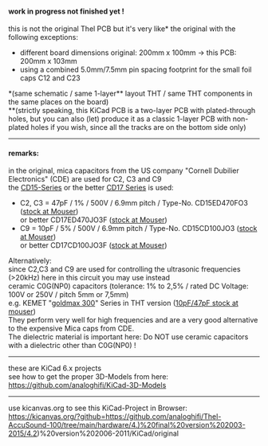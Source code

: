 #### work in progress not finished yet !  

this is not the original Thel PCB but it's very like\* the original with the following exceptions:  
* different board dimensions original: 200mm x 100mm -> this PCB: 200mm x 103mm  
* using a combined 5.0mm/7.5mm pin spacing footprint for the small foil caps C12 and C23  
  
\*(same schematic / same 1-layer\** layout THT / same THT components in the same places on the board)  
\**(strictly speaking, this KiCad PCB is a two-layer PCB with plated-through holes, but you can also (let) produce it as a classic 1-layer PCB with non-plated holes if you wish, since all the tracks are on the bottom side only)  
  
----  

#### remarks:
in the original, mica capacitors from the US company "Cornell Dubilier Electronics" (CDE) are used for C2, C3 and C9  
the [CD15-Series](https://github.com/analoghifi/capacitors/blob/main/audio%20and%20filter%20capacitors/docs/datasheets/mica%20glimmer/CDE_Silver_Mica_series_STD-DIPPED.pdf) or the better [CD17 Series](https://github.com/analoghifi/capacitors/blob/main/audio%20and%20filter%20capacitors/docs/datasheets/mica%20glimmer/CDE_Series_CD17_CD18_high_frequency.pdf) is used:  
* C2, C3 = 47pF / 1% / 500V / 6.9mm pitch / Type-No. CD15ED470FO3 ([stock at Mouser](https://www2.mouser.com/ProductDetail/Cornell-Dubilier-CDE/CD15ED470FO3?qs=9iVfQKk8ifFmXLRqX5bCNQ%3D%3D))  
or better CD17ED470JO3F ([stock at Mouser](https://www2.mouser.com/ProductDetail/Cornell-Dubilier-CDE/CD17ED470JO3F?qs=nnhpPVbCybXjnSWSlsUlRA%3D%3D))
* C9 = 10pF / 5% / 500V / 6.9mm pitch / Type-No. CD15CD100JO3 ([stock at Mouser](https://www2.mouser.com/ProductDetail/Cornell-Dubilier-CDE/CD15CD100JO3?qs=m9iv7GyUMnFXRIC2%252BbnrrQ%3D%3D))  
or better CD17CD100JO3F ([stock at Mouser](https://www2.mouser.com/ProductDetail/Cornell-Dubilier-CDE/CD17CD100JO3F?qs=PXF%252Blbo4VJ7Sv5GDGZWsoQ%3D%3D))

Alternatively:  
since C2,C3 and C9 are used for controlling the ultrasonic frequencies (>20kHz) here in this circuit you may use instead  
ceramic C0G(NP0) capacitors (tolerance: 1% to 2,5% / rated DC Voltage: 100V or 250V / pitch 5mm or 7,5mm)  
e.g. KEMET "[goldmax 300](https://github.com/analoghifi/capacitors/blob/main/audio%20and%20filter%20capacitors/docs/datasheets/C0G/KEMET_C1049_GOLDMAX_C0G_THT.pdf)" Series in THT version ([10pF/47pF stock at mouser](https://www2.mouser.com/c/passive-components/capacitors/ceramic-capacitors/mlccs-multilayer-ceramic-capacitors/multilayer-ceramic-capacitors-mlcc-leaded/?q=goldmax&capacitance=10%20pF%7C~47%20pF&dielectric=C0G%20%28NP0%29&lead%20spacing=5.08%20mm&tolerance=1%20%25&voltage%20rating%20dc=250%20VDC))  
They perform very well for high frequencies and are a very good alternative to the expensive Mica caps from CDE.  
The dielectric material is important here: Do NOT use ceramic capacitors with a dielectric other than C0G(NP0) !  

----  
  
these are KiCad 6.x projects  
see how to get the proper 3D-Models from here: https://github.com/analoghifi/KiCad-3D-Models  
  
----  
  
use kicanvas.org to see this KiCad-Project in Browser:  
https://kicanvas.org/?github=https://github.com/analoghifi/Thel-AccuSound-100/tree/main/hardware/4.)%20final%20version%202003-2015/4.2)%20version%202006-2011/KiCad/original

